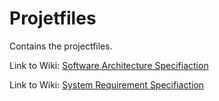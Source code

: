 # Projetfiles

Contains the projectfiles.

Link to Wiki: [Software Architecture Specifiaction](https://github.com/TINF20C/Team_4_Websockets-lwIP/wiki/SAS:-Software-Architecture-Specification)

Link to Wiki: [System Requirement Specifiaction](https://github.com/TINF20C/Team_4_Websockets-lwIP/wiki/SRS:-System-Requirements-Specification)
